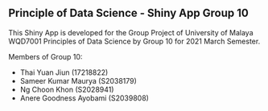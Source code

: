 ## Principle of Data Science - Shiny App Group 10

This Shiny App is developed for the Group Project of University of Malaya WQD7001 Principles of Data Science by Group 10 for 2021 March Semester.

Members of Group 10:
- Thai Yuan Jiun (17218822)
- Sameer Kumar Maurya (S2038179)
- Ng Choon Khon (S2028941)
- Anere Goodness Ayobami (S2039808)
